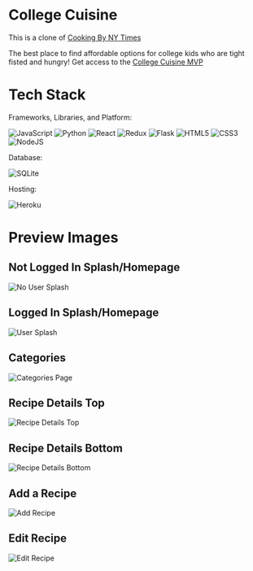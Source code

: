 # College Cuisine
This is a clone of [Cooking By NY Times](https://cooking.nytimes.com/)

The best place to find affordable options for college kids who are tight fisted and hungry! Get access to the [College Cuisine MVP](https://college-cuisine.herokuapp.com/)

# Tech Stack

  Frameworks, Libraries, and Platform:

  ![JavaScript](https://img.shields.io/badge/javascript-%23323330.svg?style=for-the-badge&logo=javascript&logoColor=%23F7DF1E) ![Python](https://img.shields.io/badge/python-3670A0?style=for-the-badge&logo=python&logoColor=ffdd54) ![React](https://img.shields.io/badge/react-%2320232a.svg?style=for-the-badge&logo=react&logoColor=%2361DAFB) ![Redux](https://img.shields.io/badge/redux-%23593d88.svg?style=for-the-badge&logo=redux&logoColor=white) ![Flask](https://img.shields.io/badge/flask-%23000.svg?style=for-the-badge&logo=flask&logoColor=white) ![HTML5](https://img.shields.io/badge/html5-%23E34F26.svg?style=for-the-badge&logo=html5&logoColor=white) 	![CSS3](https://img.shields.io/badge/css3-%231572B6.svg?style=for-the-badge&logo=css3&logoColor=white) ![NodeJS](https://img.shields.io/badge/node.js-6DA55F?style=for-the-badge&logo=node.js&logoColor=white)

  Database:

  ![SQLite](https://img.shields.io/badge/sqlite-%2307405e.svg?style=for-the-badge&logo=sqlite&logoColor=white)

  Hosting:

  ![Heroku](https://img.shields.io/badge/heroku-%23430098.svg?style=for-the-badge&logo=heroku&logoColor=white)

# Preview Images

## Not Logged In Splash/Homepage
![No User Splash](https://user-images.githubusercontent.com/87671074/199763795-008a1c6d-b72b-4672-b0d1-68b442762faa.png)

## Logged In Splash/Homepage
![User Splash](https://user-images.githubusercontent.com/87671074/199763858-c31bbf60-3c13-4a0a-b736-927d84460dea.png)

## Categories
![Categories Page](https://user-images.githubusercontent.com/87671074/199764308-5e652008-bafb-43dc-bb61-816c9cb5d912.png)

## Recipe Details Top
![Recipe Details Top](https://user-images.githubusercontent.com/87671074/199764364-6fc3d9a7-2dc7-4fdb-aaff-1490d1b82a2e.png)

## Recipe Details Bottom
![Recipe Details Bottom](https://user-images.githubusercontent.com/87671074/199764423-fd2f1295-6b21-4dc1-b09a-c8271205bb63.png)

## Add a Recipe
![Add Recipe](https://user-images.githubusercontent.com/87671074/199764700-07f9c995-14cf-4a13-a597-460a3d3d7e57.png)

## Edit Recipe
![Edit Recipe](https://user-images.githubusercontent.com/87671074/199764746-fbc2ca6a-5ead-4e42-a144-a34c71dee6ba.png)




